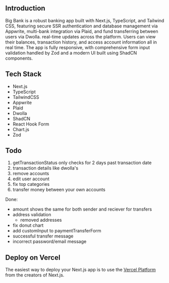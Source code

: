 ## Introduction

Big Bank is a robust banking app built with Next.js, TypeScript, and Tailwind CSS, featuring secure SSR authentication and database management via Appwrite, multi-bank integration via Plaid, and fund transferring between users via Dwolla. real-time updates across the platform. Users can view their balances, transaction history, and access account information all in real time. The app is fully responsive, with comprehensive form input validation handled by Zod and a modern UI built using ShadCN components.

## Tech Stack
- Next.js
- TypeScript
- TailwindCSS
- Appwrite
- Plaid
- Dwolla
- ShadCN
- React Hook Form
- Chart.js
- Zod

## Todo
1. getTransactionStatus only checks for 2 days past transaction date
2. transaction details like dwolla's
3. remove accounts
4. edit user account
5. fix top categories
6. transfer money between your own accounts

Done:
- amount shows the same for both sender and reciever for transfers
- address validation
    - removed addresses
- fix donut chart
- add customInput to paymentTransferForm
- successful transfer message
- incorrect password/email message

## Deploy on Vercel

The easiest way to deploy your Next.js app is to use the [Vercel Platform](https://vercel.com/new?utm_medium=default-template&filter=next.js&utm_source=create-next-app&utm_campaign=create-next-app-readme) from the creators of Next.js.

